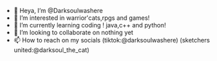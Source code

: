 - 👋 Heya, I’m @Darksoulwashere
- 👀 I’m interested in warrior'cats,rpgs and games!
- 🌱 I’m currently learning coding ! java,c++ and python!
- 💞️ I’m looking to collaborate on nothing yet
- 📫 How to reach on my socials (tiktok:@darksoulwashere) (sketchers united:@darksoul_the_cat) 

<!---
System. out .printIn ("Hello Its Just a goofy person doing goofy stuff!"); HEH heya its me darksoul and im learning Java,Javascript,C++,C# and more! 
--->
